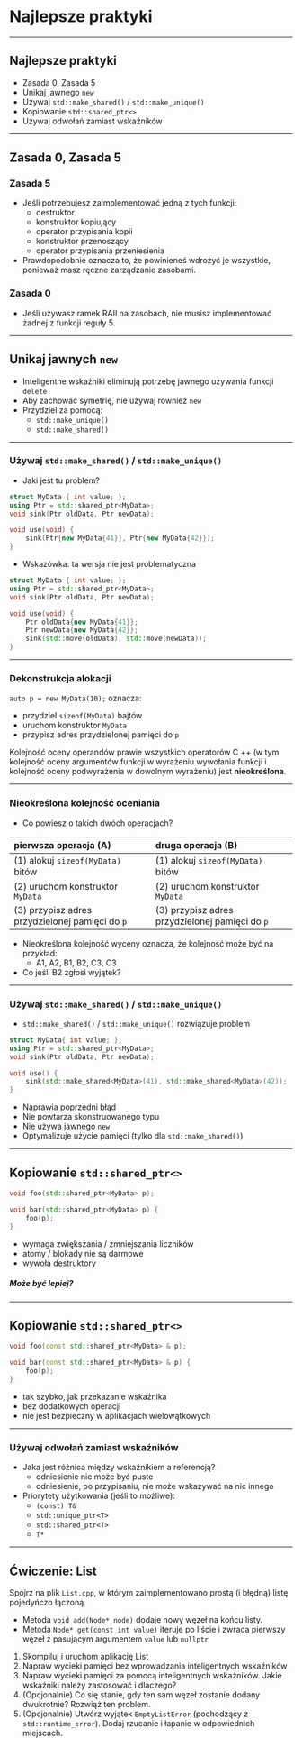 ﻿<!-- .slide: data-background="#111111" -->

# Najlepsze praktyki

___

## Najlepsze praktyki

* <!-- .element: class="fragment fade-in" --> Zasada 0, Zasada 5
* <!-- .element: class="fragment fade-in" --> Unikaj jawnego <code>new</code>
* <!-- .element: class="fragment fade-in" --> Używaj <code>std::make_shared()</code> / <code>std::make_unique()</code>
* <!-- .element: class="fragment fade-in" --> Kopiowanie <code>std::shared_ptr<></code>
* <!-- .element: class="fragment fade-in" --> Używaj odwołań zamiast wskaźników

___

## Zasada 0, Zasada 5

### Zasada 5 <!-- .element: class="fragment fade-in" -->

* <!-- .element: class="fragment fade-in" --> Jeśli potrzebujesz zaimplementować jedną z tych funkcji:
  * <!-- .element: class="fragment fade-in" --> destruktor
  * <!-- .element: class="fragment fade-in" --> konstruktor kopiujący
  * <!-- .element: class="fragment fade-in" --> operator przypisania kopii
  * <!-- .element: class="fragment fade-in" --> konstruktor przenoszący
  * <!-- .element: class="fragment fade-in" --> operator przypisania przeniesienia
* <!-- .element: class="fragment fade-in" --> Prawdopodobnie oznacza to, że powinieneś wdrożyć je wszystkie, ponieważ masz ręczne zarządzanie zasobami.

### Zasada 0 <!-- .element: class="fragment fade-in" -->

* <!-- .element: class="fragment fade-in" --> Jeśli używasz ramek RAII na zasobach, nie musisz implementować żadnej z funkcji reguły 5.

___

## Unikaj jawnych `new`

* <!-- .element: class="fragment fade-in" --> Inteligentne wskaźniki eliminują potrzebę jawnego używania funkcji <code>delete</code>
* <!-- .element: class="fragment fade-in" --> Aby zachować symetrię, nie używaj również <code>new</code>
* <!-- .element: class="fragment fade-in" --> Przydziel za pomocą:
  * <!-- .element: class="fragment fade-in" --> <code>std::make_unique()</code>
  * <!-- .element: class="fragment fade-in" --> <code>std::make_shared()</code>

___

<!-- .slide: style="font-size: 0.8em" -->

### Używaj `std::make_shared()` / `std::make_unique()`

* <!-- .element: class="fragment fade-in" --> Jaki jest tu problem?

```cpp
struct MyData { int value; };
using Ptr = std::shared_ptr<MyData>;
void sink(Ptr oldData, Ptr newData);

void use(void) {
    sink(Ptr{new MyData{41}}, Ptr{new MyData{42}});
}
```
<!-- .element: class="fragment fade-in" -->

* <!-- .element: class="fragment fade-in" --> Wskazówka: ta wersja nie jest problematyczna

```cpp
struct MyData { int value; };
using Ptr = std::shared_ptr<MyData>;
void sink(Ptr oldData, Ptr newData);

void use(void) {
    Ptr oldData{new MyData{41}};
    Ptr newData{new MyData{42}};
    sink(std::move(oldData), std::move(newData));
}
```
<!-- .element: class="fragment fade-in" -->

___

### Dekonstrukcja alokacji

`auto p = new MyData(10);` oznacza:

* <!-- .element: class="fragment fade-in" --> przydziel <code>sizeof(MyData)</code> bajtów
* <!-- .element: class="fragment fade-in" --> uruchom konstruktor <code>MyData</code>
* <!-- .element: class="fragment fade-in" --> przypisz adres przydzielonej pamięci do <code>p</code>

Kolejność oceny operandów prawie wszystkich operatorów C ++ (w tym kolejność
oceny argumentów funkcji w wyrażeniu wywołania funkcji i kolejność oceny
podwyrażenia w dowolnym wyrażeniu) jest **nieokreślona**.

<!-- .element: class="fragment fade-in box" -->

___
<!-- .slide: style="font-size: 0.77em" -->

### Nieokreślona kolejność oceniania

* Co powiesz o takich dwóch operacjach?

| pierwsza operacja (A)                          | druga operacja (B)                              |
| :--------------------------------------------- | :---------------------------------------------- |
| (1) alokuj `sizeof(MyData)` bitów              | (1) alokuj `sizeof(MyData)` bitów               |
| (2) uruchom konstruktor `MyData`               | (2) uruchom konstruktor `MyData`                |
| (3) przypisz adres przydzielonej pamięci do `p`| (3) przypisz adres przydzielonej pamięci do `p` |

* <!-- .element: class="fragment fade-in" --> Nieokreślona kolejność wyceny oznacza, że ​​kolejność może być na przykład:
  * A1, A2, B1, B2, C3, C3
* <!-- .element: class="fragment fade-in" --> Co jeśli B2 zgłosi wyjątek?

___

### Używaj `std::make_shared()` / `std::make_unique()`

* <!-- .element: class="fragment fade-in" --> <code>std::make_shared()</code> / <code>std::make_unique()</code> rozwiązuje problem

```cpp
struct MyData{ int value; };
using Ptr = std::shared_ptr<MyData>;
void sink(Ptr oldData, Ptr newData);

void use() {
    sink(std::make_shared<MyData>(41), std::make_shared<MyData>(42));
}
```
<!-- .element: class="fragment fade-in" -->

* <!-- .element: class="fragment fade-in" --> Naprawia poprzedni błąd
* <!-- .element: class="fragment fade-in" --> Nie powtarza skonstruowanego typu
* <!-- .element: class="fragment fade-in" --> Nie używa jawnego <code>new</code>
* <!-- .element: class="fragment fade-in" --> Optymalizuje użycie pamięci (tylko dla <code>std::make_shared()</code>)

___

## Kopiowanie `std::shared_ptr<>`

```cpp
void foo(std::shared_ptr<MyData> p);

void bar(std::shared_ptr<MyData> p) {
    foo(p);
}
```

* <!-- .element: class="fragment fade-in" --> wymaga zwiększania / zmniejszania liczników
* <!-- .element: class="fragment fade-in" --> atomy / blokady nie są darmowe
* <!-- .element: class="fragment fade-in" --> wywoła destruktory

##### Może być lepiej?
<!-- .element: class="fragment fade-in" -->

___

## Kopiowanie `std::shared_ptr<>`

```cpp
void foo(const std::shared_ptr<MyData> & p);

void bar(const std::shared_ptr<MyData> & p) {
    foo(p);
}
```

* <!-- .element: class="fragment fade-in" --> tak szybko, jak przekazanie wskaźnika
* <!-- .element: class="fragment fade-in" --> bez dodatkowych operacji
* <!-- .element: class="fragment fade-in" --> nie jest bezpieczny w aplikacjach wielowątkowych

___

### Używaj odwołań zamiast wskaźników

* <!-- .element: class="fragment fade-in" --> Jaka jest różnica między wskaźnikiem a referencją?
  * <!-- .element: class="fragment fade-in" --> odniesienie nie może być puste
  * <!-- .element: class="fragment fade-in" --> odniesienie, po przypisaniu, nie może wskazywać na nic innego
* <!-- .element: class="fragment fade-in" --> Priorytety użytkowania (jeśli to możliwe):
  * <!-- .element: class="fragment fade-in" --> <code>(const) T&</code>
  * <!-- .element: class="fragment fade-in" --> <code>std::unique_ptr&ltT&gt</code>
  * <!-- .element: class="fragment fade-in" --> <code>std::shared_ptr&ltT&gt</code>
  * <!-- .element: class="fragment fade-in" --> <code>T*</code>

___

## Ćwiczenie: List

Spójrz na plik `List.cpp`, w którym zaimplementowano prostą (i błędną) listę pojedyńczo łączoną.

* Metoda `void add(Node* node)` dodaje nowy węzeł na końcu listy.
* Metoda `Node* get(const int value)` iteruje po liście i zwraca pierwszy węzeł z pasującym argumentem `value` lub `nullptr`

1. <!-- .element: class="fragment fade-in" --> Skompiluj i uruchom aplikację List
2. <!-- .element: class="fragment fade-in" --> Napraw wycieki pamięci bez wprowadzania inteligentnych wskaźników
3. <!-- .element: class="fragment fade-in" --> Napraw wycieki pamięci za pomocą inteligentnych wskaźników. Jakie wskaźniki należy zastosować i dlaczego?
4. <!-- .element: class="fragment fade-in" --> (Opcjonalnie) Co się stanie, gdy ten sam węzeł zostanie dodany dwukrotnie? Rozwiąż ten problem.
5. <!-- .element: class="fragment fade-in" --> (Opcjonalnie) Utwórz wyjątek <code>EmptyListError</code> (pochodzący z <code>std::runtime_error</code>). Dodaj rzucanie i łapanie w odpowiednich miejscach.
